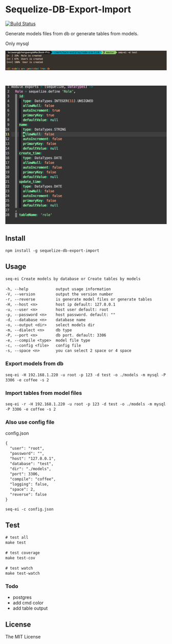 # Sequelize-DB-Export-Import

[![Build Status][travis-image]][travis-url]

Generate models files from db or generate tables from models.

Only mysql

![cmd](https://raw.githubusercontent.com/boiawang/sequelize-db-export-import/master/assets/resource-1.png)

<br />

![preview](https://raw.githubusercontent.com/boiawang/sequelize-db-export-import/master/assets/resource-2.png)

## Install

```
npm install -g sequelize-db-export-import
```

## Usage

```
seq-ei Create models by database or Create tables by models

-h, --help            output usage information
-V, --version         output the version number
-r, --reverse         is generate model files or generate tables
-H, --host <n>        host ip default: 127.0.0.1
-u, --user <n>        host user default: root
-p, --password <n>    host password. default: ""
-d, --database <n>    database name
-o, --output <dir>    select models dir
-m, --dialect <n>     db type
-P, --port <n>        db port. default: 3306
-e, --compile <type>  model file type
-c, --config <file>   config file
-s, --space <n>       you can select 2 space or 4 space
```

### Export models from db

```
seq-ei -H 192.168.1.220 -u root -p 123 -d test -o ./models -m mysql -P 3306 -e coffee -s 2
```

### Import tables from model files

```
seq-ei -r -H 192.168.1.220 -u root -p 123 -d test -o ./models -m mysql -P 3306 -e coffee -s 2
```

### Also use config file

config.json
```
{
  "user": "root",
  "password": "",
  "host": "127.0.0.1",
  "database": "test",
  "dir": "./models",
  "port": 3306,
  "compile": "coffee",
  "logging": false,
  "space": 2,
  "reverse": false
}
```

```
seq-ei -c config.json
```

## Test

```
# test all
make test

# test coverage
make test-cov

# test watch
make test-watch
```

### Todo

* postgres
* add cmd color
* add table output

## License

The MIT License

[travis-image]: https://travis-ci.org/boiawang/sequelize-db-export-import.svg
[travis-url]: https://travis-ci.org/boiawang/sequelize-db-export-import
[coveralls-image]: https://img.shields.io/coveralls/boiawang/sequelize-db-export-import.svg?style=flat
[coveralls-url]: https://coveralls.io/r/boiawang/sequelize-db-export-import?branch=master
